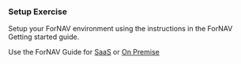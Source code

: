 ### Setup Exercise

Setup your ForNAV environment using the instructions in the ForNAV Getting started guide.

Use the ForNAV Guide for [SaaS](https://renebrummel.github.io/ForNAVGuide/#/ForNAVForBCSaaS/) or [On Premise](https://renebrummel.github.io/ForNAVGuide/#/ForNAVForBCOnPrem/)

<!-- ToDO -> edit links -->
